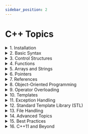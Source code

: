```yaml
---
sidebar_position: 2
---
```


# C++ Topics

<details>
  <summary>1. Installation</summary>

- Installing C++ on Windows
- Installing C++ on macOS
- Installing C++ on Linux

</details>

<details>
  <summary>2. Basic Syntax</summary>

- Structure of a C++ Program
- Data Types
- Variables
- Constants
- Operators

</details>

<details>
  <summary>3. Control Structures</summary>

- Conditional Statements
- Loops

</details>

<details>
  <summary>4. Functions</summary>

- Function Definition
- Function Declaration
- Function Overloading
- Inline Functions
- Recursive Functions

</details>

<details>
  <summary>5. Arrays and Strings</summary>

- Arrays
- Multidimensional Arrays
- Strings

</details>

<details>
  <summary>6. Pointers</summary>

- Introduction to Pointers
- Pointer Arithmetic
- Pointers and Arrays
- Pointers to Pointers

</details>

<details>
  <summary>7. References</summary>

- Introduction to References
- References vs Pointers

</details>

<details>
  <summary>8. Object-Oriented Programming</summary>

- Classes and Objects
- Constructors and Destructors
- Inheritance
- Polymorphism
- Encapsulation
- Abstraction

</details>

<details>
  <summary>9. Operator Overloading</summary>

- Introduction to Operator Overloading
- Overloading Unary Operators
- Overloading Binary Operators

</details>

<details>
  <summary>10. Templates</summary>

- Function Templates
- Class Templates

</details>

<details>
  <summary>11. Exception Handling</summary>

- Introduction to Exception Handling
- Try, Catch, and Throw

</details>

<details>
  <summary>12. Standard Template Library (STL)</summary>

- Introduction to STL
- Containers
- Iterators
- Algorithms
- Function Objects

</details>

<details>
  <summary>13. File Handling</summary>

- File Streams
- Reading and Writing Files

</details>

<details>
  <summary>14. Advanced Topics</summary>

- Dynamic Memory Allocation
- Namespaces
- Preprocessor Directives
- Multithreading

</details>

<details>
  <summary>15. Best Practices</summary>

- Coding Standards
- Code Optimization
- Debugging Techniques

</details>

<details>
  <summary>16. C++11 and Beyond</summary>

- New Features in C++11
- New Features in C++14
- New Features in C++17
- New Features in C++20

</details>
